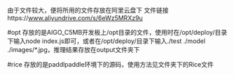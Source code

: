 由于文件较大，便将所用的文件存放在阿里云盘下
文件链接https://www.aliyundrive.com/s/6eWz5MRXz9u

#opt
存放的是AIGO_C5MB开发板上/opt目录的文件，使用时在/opt/deploy/目录下输入node index.js即可，或者在/opt/deploy/目录下输入./test ./model ./images/*.jpg，推理结果存放在output文件夹下

#rice
存放的是paddlpaddle环境下的源码，使用方法见文件夹下的Rice文件
